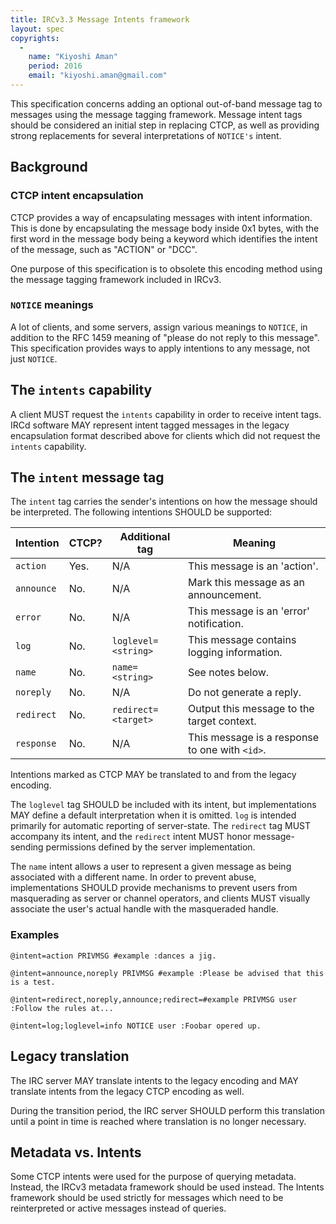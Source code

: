 ```yaml
---
title: IRCv3.3 Message Intents framework
layout: spec
copyrights:
  -
    name: "Kiyoshi Aman"
    period: 2016
    email: "kiyoshi.aman@gmail.com"
---
```

This specification concerns adding an optional out-of-band message tag to messages
using the message tagging framework.  Message intent tags should be considered an
initial step in replacing CTCP, as well as providing strong replacements for several
interpretations of `NOTICE's` intent.

## Background

### CTCP intent encapsulation

CTCP provides a way of encapsulating messages with intent information.  This is done
by encapsulating the message body inside 0x1 bytes, with the first word in the message
body being a keyword which identifies the intent of the message, such as "ACTION" or
"DCC".

One purpose of this specification is to obsolete this encoding method using the message
tagging framework included in IRCv3.

### `NOTICE` meanings

A lot of clients, and some servers, assign various meanings to `NOTICE`, in addition to
the RFC 1459 meaning of "please do not reply to this message". This specification provides
ways to apply intentions to any message, not just `NOTICE`.

## The `intents` capability

A client MUST request the `intents` capability in order to receive intent tags.  IRCd
software MAY represent intent tagged messages in the legacy encapsulation format described
above for clients which did not request the `intents` capability.

## The `intent` message tag

The `intent` tag carries the sender's intentions on how the message should be interpreted.
The following intentions SHOULD be supported:

| Intention   | CTCP? | Additional tag      | Meaning                                        |
|-------------|-------|---------------------|------------------------------------------------|
| `action`    | Yes.  | N/A                 | This message is an 'action'.                   |
| `announce`  | No.   | N/A                 | Mark this message as an announcement.          |
| `error`     | No.   | N/A                 | This message is an 'error' notification.       |
| `log`       | No.   | `loglevel=<string>` | This message contains logging information.     |
| `name`      | No.   | `name=<string>`     | See notes below.                               |
| `noreply`   | No.   | N/A                 | Do not generate a reply.                       |
| `redirect`  | No.   | `redirect=<target>` | Output this message to the target context.     |
| `response`  | No.   | N/A                 | This message is a response to one with `<id>`. |

Intentions marked as CTCP MAY be translated to and from the legacy encoding.

The `loglevel` tag SHOULD be included with its intent, but implementations MAY define a default
interpretation when it is omitted. `log` is intended primarily for automatic reporting of
server-state. The `redirect` tag MUST accompany its intent, and the `redirect` intent MUST
honor message-sending permissions defined by the server implementation.

The `name` intent allows a user to represent a given message as being associated with a
different name. In order to prevent abuse, implementations SHOULD provide mechanisms to prevent
users from masquerading as server or channel operators, and clients MUST visually associate the
user's actual handle with the masqueraded handle.

### Examples

`@intent=action PRIVMSG #example :dances a jig.`

`@intent=announce,noreply PRIVMSG #example :Please be advised that this is a test.`

`@intent=redirect,noreply,announce;redirect=#example PRIVMSG user :Follow the rules at...`

`@intent=log;loglevel=info NOTICE user :Foobar opered up.`

## Legacy translation

The IRC server MAY translate intents to the legacy encoding and MAY translate intents
from the legacy CTCP encoding as well.

During the transition period, the IRC server SHOULD perform this translation until a
point in time is reached where translation is no longer necessary.

## Metadata vs. Intents

Some CTCP intents were used for the purpose of querying metadata.  Instead, the IRCv3
metadata framework should be used instead.  The Intents framework should be used strictly
for messages which need to be reinterpreted or active messages instead of queries.
